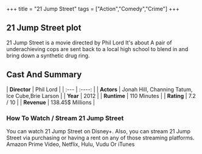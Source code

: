+++
title = "21 Jump Street"
tags = ["Action","Comedy","Crime"]
+++
## 21 Jump Street plot
21 Jump Street is a movie directed by Phil Lord It's about A pair of underachieving cops are sent back to a local high school to blend in and bring down a synthetic drug ring.
## Cast And Summary
| **Director**      | Phil Lord |
    | :---        |    :----:   |
    |  **Actors** | Jonah Hill, Channing Tatum, Ice Cube,Brie Larson |
    | **Year**   | 2012    |
    |  **Runtime** | 110 Minutes |
    |  **Rating** | 7.2 / 10 | 
    |  **Revenue** | 138.45$ Millions |
### How To Watch / Stream 21 Jump Street
You can watch 21 Jump Street on Disney+.
Also, you can stream 21 Jump Street via purchasing or having a rent on any of those streaming platforms.
Amazon Prime Video, Netflix, Hulu, Vudu Or iTunes